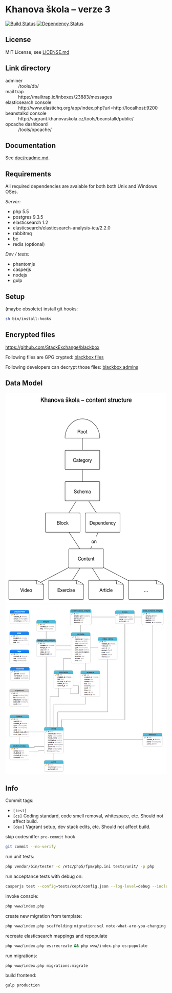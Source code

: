 Khanova škola – verze 3
=======================

[![Build Status](https://img.shields.io/travis/KhanovaSkola/khanovaskola-v3.svg?style=flat)](https://travis-ci.org/KhanovaSkola/khanovaskola-v3)
[![Dependency Status](https://www.versioneye.com/user/projects/53bab754609ff013b300020b/badge.svg?style=flat)](https://www.versioneye.com/user/projects/53bab754609ff013b300020b)

License
-------

MIT License, see [LICENSE.md](LICENSE.md)

Link directory
--------------

<dl>
	<dt>adminer</dt>
		<dd>/tools/db/</dd>
	<dt>mail trap</dt>
		<dd>https://mailtrap.io/inboxes/23883/messages</dd>
	<dt>elasticsearch console</dt>
		<dd>http://www.elastichq.org/app/index.php?url=http://localhost:9200</dd>
	<dt>beanstalkd console</dt>
		<dd>http://vagrant.khanovaskola.cz/tools/beanstalk/public/</dd>
	<dt>opcache dashboard</dt>
		<dd>/tools/opcache/</dd>
</dl>

Documentation
-------------

See [doc/readme.md](doc/readme.md).

Requirements
------------

All required dependencies are avaiable for both both Unix and Windows OSes.

*Server:*

- php 5.5
- postgres 9.3.5
- elasticsearch 1.2
- elasticsearch/elasticsearch-analysis-icu/2.2.0
- rabbitmq
- bc
- redis (optional)


*Dev / tests:*

- phantomjs
- casperjs
- nodejs
- gulp

Setup
-----
(maybe obsolete)
install git hooks:
```sh
sh bin/install-hooks
```

Encrypted files
---------------

https://github.com/StackExchange/blackbox

Following files are GPG crypted: [blackbox files](keyrings/live/blackbox-files.txt)

Following developers can decrypt those files: [blackbox admins](keyrings/live/blackbox-admins.txt)

Data Model
----------
<img src="doc/khanova-skola-content.png" alt="Content Structure Schema" height="657">

<img src="doc/schema.png" alt="Database Schema">

Info
----

Commit tags:

- `[test]`
- `[cs]` Coding standard, code smell removal, whitespace, etc. Should not affect build.
- `[dev]` Vagrant setup, dev stack edits, etc. Should not affect build.

skip codesniffer `pre-commit` hook
```sh
git commit --no-verify
```

run unit tests:
```sh
php vendor/bin/tester -c /etc/php5/fpm/php.ini tests/unit/ -p php
```

run acceptance tests with debug on:
```sh
casperjs test --config=tests/cept/config.json --log-level=debug --includes=tests/cept/bootstrap.js tests/cept/cases --verbose
```

invoke console:
```sh
php www/index.php
```

create new migration from template:
```sh
php www/index.php scaffolding:migration:sql note-what-are-you-changing
```

recreate elasticsearch mappings and repopulate
```sh
php www/index.php es:recreate && php www/index.php es:populate
```

run migrations:
```sh
php www/index.php migrations:migrate
```

build frontend:
```sh
gulp production
```

